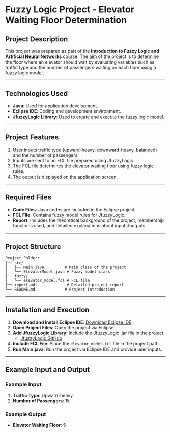 
# Fuzzy Logic Project - Elevator Waiting Floor Determination

## Project Description
This project was prepared as part of the **Introduction to Fuzzy Logic and Artificial Neural Networks** course. The aim of the project is to determine the floor where an elevator should wait by evaluating variables such as traffic type and the number of passengers waiting on each floor using a fuzzy logic model.

---

## Technologies Used
- **Java**: Used for application development.
- **Eclipse IDE**: Coding and development environment.
- **JfuzzyLogic Library**: Used to create and execute the fuzzy logic model.

---

## Project Features
1. User inputs traffic type (upward-heavy, downward-heavy, balanced) and the number of passengers.
2. Inputs are sent to an FCL file prepared using JfuzzyLogic.
3. The FCL file determines the elevator waiting floor using fuzzy logic rules.
4. The output is displayed on the application screen.

---

## Required Files
- **Code Files**: Java codes are included in the Eclipse project.
- **FCL File**: Contains fuzzy model rules for JfuzzyLogic.
- **Report**: Includes the theoretical background of the project, membership functions used, and detailed explanations about inputs/outputs.

---
## Project Structure
```
Project Folder:
├── src/
│   ├── Main.java         # Main class of the project
│   └── ElevatorModel.java # Fuzzy model class
├── fuzzy/
│   └── elevator_model.fcl # FCL file
├── report.pdf             # Detailed project report
└── README.md             # Project introduction
```

---

## Installation and Execution
1. **Download and Install Eclipse IDE**: [Download Eclipse IDE](https://www.eclipse.org/downloads/)
2. **Open Project Files**: Open the project via Eclipse.
3. **Add JfuzzyLogic Library**: Include the JfuzzyLogic .jar file in the project.
   - [JfuzzyLogic GitHub](https://github.com/amel-github/fuzzy)
4. **Include FCL File**: Place the `elevator_model.fcl` file in the project path.
5. **Run Main.java**: Run the project via Eclipse IDE and provide user inputs.

---
## Example Input and Output

### Example Input
1. **Traffic Type**: Upward-heavy
2. **Number of Passengers**: 15

### Example Output
- **Elevator Waiting Floor**: 5

